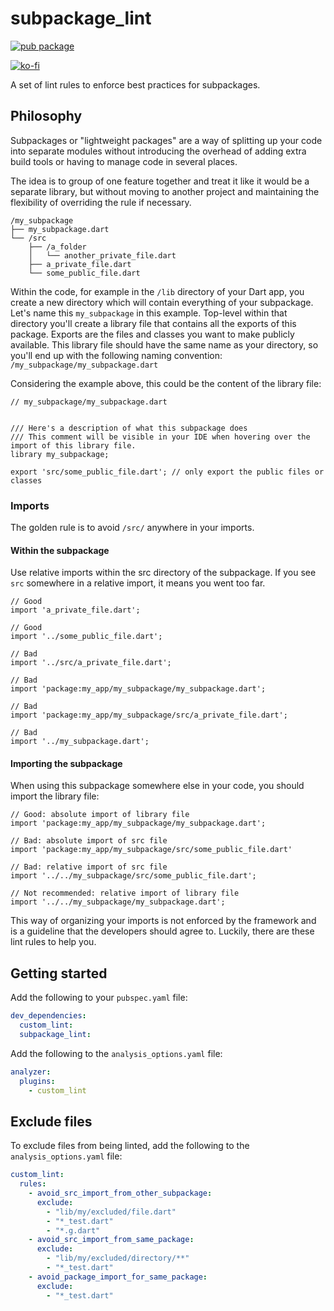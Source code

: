 # subpackage_lint

[![pub package](https://img.shields.io/pub/v/subpackage_lint.svg)](https://pub.dev/packages/subpackage_lint)

[![ko-fi](https://ko-fi.com/img/githubbutton_sm.svg)](https://ko-fi.com/K3K3NJK6V)

A set of lint rules to enforce best practices for subpackages.

## Philosophy

Subpackages or "lightweight packages" are a way of splitting up your code into separate modules without introducing the overhead of adding extra build tools or having to manage code in several places.

The idea is to group of one feature together and treat it like it would be a separate library, but without moving to another project and maintaining the flexibility of overriding the rule if necessary.

```
/my_subpackage
├── my_subpackage.dart
└── /src
    ├── /a_folder
    │   └── another_private_file.dart
    ├── a_private_file.dart
    └── some_public_file.dart
```

Within the code, for example in the `/lib` directory of your Dart app, you create a new directory which will contain everything of your subpackage.
Let's name this `my_subpackage` in this example.
Top-level within that directory you'll create a library file that contains all the exports of this package.
Exports are the files and classes you want to make publicly available.
This library file should have the same name as your directory, so you'll end up with the following naming convention: `/my_subpackage/my_subpackage.dart`

Considering the example above, this could be the content of the library file:

```
// my_subpackage/my_subpackage.dart


/// Here's a description of what this subpackage does
/// This comment will be visible in your IDE when hovering over the import of this library file.
library my_subpackage;

export 'src/some_public_file.dart'; // only export the public files or classes
```

### Imports

The golden rule is to avoid `/src/` anywhere in your imports.

#### Within the subpackage

Use relative imports within the src directory of the subpackage. If you see `src` somewhere in a relative import, it means you went too far.

```
// Good
import 'a_private_file.dart';

// Good
import '../some_public_file.dart';

// Bad
import '../src/a_private_file.dart';

// Bad
import 'package:my_app/my_subpackage/my_subpackage.dart';

// Bad
import 'package:my_app/my_subpackage/src/a_private_file.dart';

// Bad
import '../my_subpackage.dart';
```

#### Importing the subpackage

When using this subpackage somewhere else in your code, you should import the library file:

```
// Good: absolute import of library file
import 'package:my_app/my_subpackage/my_subpackage.dart';

// Bad: absolute import of src file
import 'package:my_app/my_subpackage/src/some_public_file.dart'

// Bad: relative import of src file
import '../../my_subpackage/src/some_public_file.dart';

// Not recommended: relative import of library file
import '../../my_subpackage/my_subpackage.dart';
```

This way of organizing your imports is not enforced by the framework and is a guideline that the developers should agree to. Luckily, there are these lint rules to help you.

## Getting started

Add the following to your `pubspec.yaml` file:

```yaml
dev_dependencies:
  custom_lint:
  subpackage_lint:
```

Add the following to the `analysis_options.yaml` file:

```yaml
analyzer:
  plugins:
    - custom_lint
```

## Exclude files

To exclude files from being linted, add the following to the `analysis_options.yaml` file:

```yaml
custom_lint:
  rules:
    - avoid_src_import_from_other_subpackage:
      exclude:
        - "lib/my/excluded/file.dart"
        - "*_test.dart"
        - "*.g.dart"
    - avoid_src_import_from_same_package:
      exclude:
        - "lib/my/excluded/directory/**"
        - "*_test.dart"
    - avoid_package_import_for_same_package:
      exclude:
        - "*_test.dart"
```

